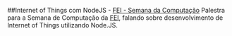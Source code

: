 ##Internet of Things com NodeJS - [FEI - Semana da Computação](http://www.blogdafei.com.br/semanadaengenharia/)</a></h3>
Palestra para a Semana de Computação da [FEI](http://www.fei.edu.br/), falando sobre desenvolvimento de Internet of Things utilizando Node.JS.

